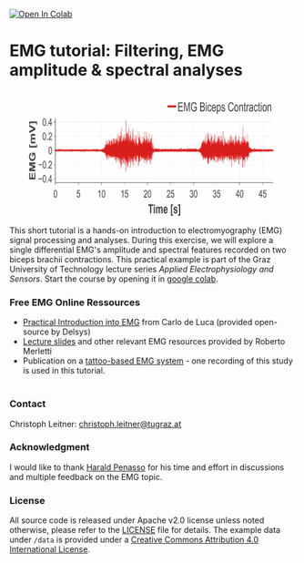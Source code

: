 [![Open In Colab](https://colab.research.google.com/assets/colab-badge.svg)](https://colab.research.google.com/github/luuleitner/EMG_tutorial/blob/master/EMG_processing.ipynb)

# EMG tutorial: Filtering, EMG amplitude & spectral analyses

<p align="center">
<img src="https://github.com/luuleitner/EMG_tutorial/blob/cb05cd0d36c874bd498e06d6e5c994689fa73a31/data/EMG_bbcontraction_s.jpg" height="220">
</p>

This short tutorial is a hands-on introduction to electromyography (EMG) signal processing and analyses. During this exercise, we will explore a single differential EMG's amplitude and spectral features recorded on two biceps brachii contractions. This practical example is part of the Graz University of Technology lecture series *Applied Electrophysiology and Sensors*. Start the course by opening it in [google colab](https://colab.research.google.com/github/luuleitner/EMG_tutorial/blob/master/EMG_processing.ipynb).

### Free EMG Online Ressources
- <a href="https://delsys.com/support/documentation/#tutorial">Practical Introduction into EMG</a> from Carlo de Luca (provided open-source by Delsys)
- <a href="https://www.robertomerletti.it/en/emg/material/teaching/">Lecture slides</a> and other relevant EMG resources provided by Roberto Merletti
- Publication on a <a href="https://ieeexplore.ieee.org/document/9630034">tattoo-based EMG system</a> - one recording of this study is used in this tutorial.<br><br>

### Contact
Christoph Leitner: <a href="mailto:christoph.leitner@tugraz.at">christoph.leitner@tugraz.at</a><br>

### Acknowledgment
I would like to thank [Harald Penasso](https://github.com/haripen) for his time and effort in discussions and multiple feedback on the EMG topic.

### License
All source code is released under Apache v2.0 license unless noted otherwise, please refer to the [LICENSE](https://github.com/luuleitner/EMG_tutorial/blob/master/LICENSE) file for details. The example data under `/data` is provided under a [Creative Commons Attribution 4.0 International License](https://creativecommons.org/licenses/by/4.0/).
